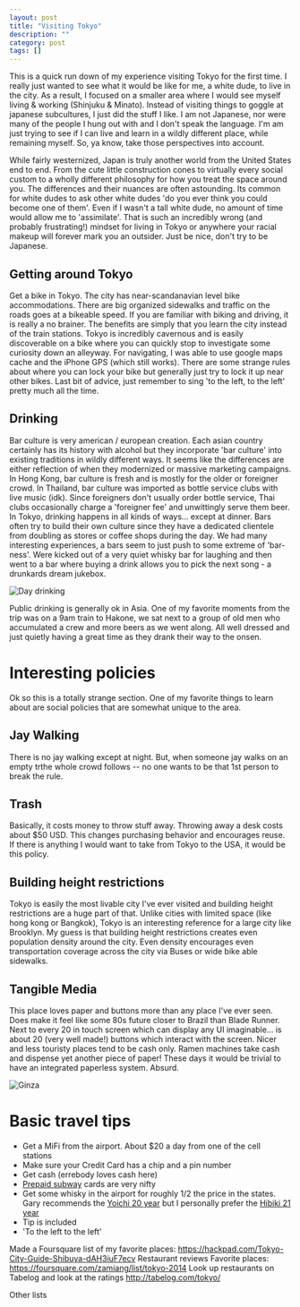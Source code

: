 ```yaml
---
layout: post
title: "Visiting Tokyo"
description: ""
category: post
tags: []
---
```


This is a quick run down of my experience visiting Tokyo for the first
time. I really just wanted to see what it would be like for me, a
white dude, to live in the city. As a result, I focused on a smaller
area where I would see myself living & working (Shinjuku &
Minato). Instead of visiting things to goggle at japanese subcultures,
I just did the stuff I like. I am not Japanese, nor were many of the
people I hung out with and I don't speak the language. I'm am just
trying to see if I can live and learn in a wildly different place,
while remaining myself. So, ya know, take those perspectives into
account.

While fairly westernized, Japan is truly another world from the United
States end to end. From the cute little construction cones to
virtually every social custom to a wholly different philosophy for how
you treat the space around you. The differences and their nuances are
often astounding. Its common for white dudes to ask other white dudes
'do you ever think you could become one of them'. Even if I wasn't a
tall white dude, no amount of time would allow me to
'assimilate'. That is such an incredibly wrong (and probably
frustrating!) mindset for living in Tokyo or anywhere your racial
makeup will forever mark you an outsider. Just be nice, don't try to
be Japanese.

## Getting around Tokyo
Get a bike in Tokyo. The city has near-scandanavian level bike
accommodations. There are big organized sidewalks and traffic on the
roads goes at a bikeable speed. If you are familiar with biking and
driving, it is really a no brainer. The benefits are simply that you
learn the city instead of the train stations. Tokyo is incredibly
cavernous and is easily discoverable on a bike where you can quickly
stop to investigate some curiosity down an alleyway. For navigating, I
was able to use google maps cache and the iPhone GPS (which still
works). There are some strange rules about where you can lock your
bike but generally just try to lock it up near other bikes. Last bit
of advice, just remember to sing 'to the left, to the left' pretty
much all the time.

## Drinking

Bar culture is very american / european creation. Each asian country
certainly has its history with alcohol but they incorporate 'bar
culture' into existing traditions in wildly different ways. It seems
like the differences are either reflection of when they modernized or
massive marketing campaigns. In Hong Kong, bar culture is fresh and is
mostly for the older or foreigner crowd. In Thailand, bar culture was
imported as bottle service clubs with live music (idk). Since
foreigners don't usually order bottle service, Thai clubs occasionally
charge a 'foreigner fee' and unwittingly serve them beer. In Tokyo,
drinking happens in all kinds of ways… except at dinner. Bars often
try to build their own culture since they have a dedicated clientele
from doubling as stores or coffee shops during the day. We had many
interesting experiences, a bars seem to just push to some extreme of
'bar-ness'. Were kicked out of a very quiet whisky bar for laughing
and then went to a bar where buying a drink allows you to pick the
next song - a drunkards dream jukebox.

![Day drinking](https://igcdn-photos-f-a.akamaihd.net/hphotos-ak-xfa1/10616753_754068264655469_2019314536_n.jpg)

Public drinking is generally ok in Asia. One of my favorite moments
from the trip was on a 9am train to Hakone, we sat next to a group of
old men who accumulated a crew and more beers as we went along. All
well dressed and just quietly having a great time as they drank their
way to the onsen.

# Interesting policies
Ok so this is a totally strange section. One of my favorite things to learn about are social policies that are somewhat unique to the area.

## Jay Walking
There is no jay walking except at night. But, when someone jay walks
on an empty trthe whole crowd follows -- no one wants to be that 1st
person to break the rule.

## Trash
Basically, it costs money to throw stuff away. Throwing away a desk
costs about $50 USD. This changes purchasing behavior and encourages
reuse. If there is anything I would want to take from Tokyo to the
USA, it would be this policy.

## Building height restrictions
Tokyo is easily the most livable city I've ever visited and building
height restrictions are a huge part of that. Unlike cities with
limited space (like hong kong or Bangkok), Tokyo is an interesting
reference for a large city like Brooklyn. My guess is that building
height restrictions creates even population density around the
city. Even density encourages even transportation coverage across the
city via Buses or wide bike able sidewalks.

## Tangible Media
This place loves paper and buttons more than any place I've ever
seen. Does make it feel like some 80s future closer to Brazil than
Blade Runner. Next to every 20 in touch screen which can display any
UI imaginable... is about 20 (very well made!) buttons which interact
with the screen. Nicer and less touristy places tend to be cash
only. Ramen machines take cash and dispense yet another piece of
paper! These days it would be trivial to have an integrated paperless
system. Absurd.

![Ginza](https://igcdn-photos-c-a.akamaihd.net/hphotos-ak-xaf1/10707207_1493105810938146_213060239_n.jpg)

# Basic travel tips
- Get a MiFi from the airport. About $20 a day from one of the cell stations
- Make sure your Credit Card has a chip and a pin number
- Get cash (errebody loves cash here)
- [Prepaid subway](http://www.jrpass.com/blogs/benefits-of-prepaid-travelcards) cards are very nifty
- Get some whisky in the airport for roughly 1/2 the price in the states. Gary recommends the [Yoichi 20 year](http://www.masterofmalt.com/whiskies/yoichi-20-year-old-whiskey/) but I personally prefer the [Hibiki 21 year](http://www.masterofmalt.com/whiskies/suntory-hibiki-21-year-old-blended-whisky)
- Tip is included
- 'To the left to the left'

Made a Foursquare list of my favorite places:
https://hackpad.com/Tokyo-City-Guide-Shibuya-dAH3iuF7ecv
Restaurant reviews
Favorite places: https://foursquare.com/zamiang/list/tokyo-2014
Look up restaurants on Tabelog and look at the ratings http://tabelog.com/tokyo/

Other lists
